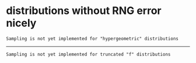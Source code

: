 # distributions without RNG error nicely

    Sampling is not yet implemented for "hypergeometric" distributions

---

    Sampling is not yet implemented for truncated "f" distributions

